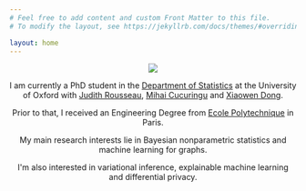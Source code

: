 ```yaml
---
# Feel free to add content and custom Front Matter to this file.
# To modify the layout, see https://jekyllrb.com/docs/themes/#overriding-theme-defaults

layout: home
---
```


<div style="text-align:center"><img src="../images/IMG_20210630_085720.jpg"; height:150px; width:150px; border-radius:100%"/></<div>

I am currently a PhD student in the [Department of Statistics](http://www.stats.ox.ac.uk/) at the University of Oxford with [Judith Rousseau](http://www.stats.ox.ac.uk/~rousseau/), [Mihai Cucuringu](http://www.stats.ox.ac.uk/~cucuringu) and [Xiaowen Dong](https://web.media.mit.edu/~xdong/).
        
Prior to that, I received an Engineering Degree from [Ecole Polytechnique](https://www.polytechnique.edu/) in Paris. 
  
My main research interests lie in Bayesian nonparametric statistics and machine learning for graphs.
  
I'm also interested in variational inference, explainable machine learning and differential privacy.

